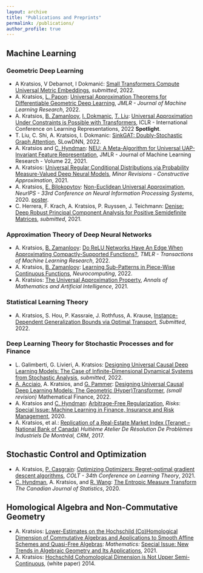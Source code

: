 ```yaml
---
layout: archive
title: "Publications and Preprints"
permalink: /publications/
author_profile: true
---
```



## Machine Learning

### Geometric Deep Learning 
- A Kratsios, V Debarnot, I Dokmanić: [Small Transformers Compute Universal Metric Embeddings](https://www.researchgate.net/publication/363539494_Small_Transformers_Compute_Universal_Metric_Embeddings), *submitted*, 2022.
- A. Kratsios, [L. Papon](https://www.durham.ac.uk/staff/leonie-b-papon/): [Universal Approximation Theorems for Differentiable Geometric Deep Learning](https://www.jmlr.org/papers/v23/21-0716.html), *JMLR - Journal of Machine Learning Research*, 2022.
- A. Kratsios, [B. Zamanlooy](https://bzamanlooy.github.io/), [I. Dokmanic](https://dmi.unibas.ch/de/personen/ivan-dokmanic/), [T. Liu](http://tianlinliu.com/): [Universal Approximation Under Constraints is Possible with Transformers](https://openreview.net/forum?id=JGO8CvG5S9), ICLR - International Conference on Learning Representations, 2022 **Spotlight**.
- T. Liu, C. Shi, A. Kratsios, I. Dokmanic: [SinkGAT: Doubly-Stochastic Graph Attention](https://www.researchgate.net/publication/365645034_SinkGAT_Doubly-Stochastic_Graph_Attention), SLowDNN, 2022.
- A. Kratsios and [C. Hyndman](https://www.concordia.ca/artsci/math-stats/faculty.html?fpid=cody-hyndman): [NEU: A Meta-Algorithm for Universal UAP-Invariant Feature Representation](https://www.jmlr.org/papers/v22/18-803.html), JMLR - Journal of Machine Learning Research - Volume 22, 2021.
- A. Kratsios: [Universal Regular Conditional Distributions via Probability Measure-Valued Deep Neural Models](https://www.researchgate.net/publication/352854719_Universal_Regular_Conditional_Distributions), *Minor Revisions - Constructive Approximation*, 2021.
- A. Kratsios, [E. Bilokopytov](https://orcid.org/0000-0001-7075-886X): [Non-Euclidean Universal Approximation](https://proceedings.neurips.cc/paper/2020/file/786ab8c4d7ee758f80d57e65582e609d-Paper.pdf), *NeurIPS - 33rd Conference on Neural Information Processing Systems*, 2020.  [poster](https://www.dropbox.com/s/yy4rkkjrtyw1kk2/NeurIPS2020_Poster.pdf?dl=0).
- C. Herrera, F. Krach, A. Kratsios, P. Ruyssen, J. Teichmann: [Denise: Deep Robust Principal Component Analysis for Positive Semidefinite Matrices](https://arxiv.org/pdf/2004.13612.pdf), *submitted*, 2021.


### Approximation Theory of Deep Neural Networks
- A. Kratsios, [B. Zamanlooy](https://bzamanlooy.github.io/): [Do ReLU Networks Have An Edge When Approximating Compactly-Supported Functions?](https://openreview.net/forum?id=sNxNi54B8b), *TMLR - Transactions of Machine Learning Research*, 2022.
- A. Kratsios, [B. Zamanlooy](https://bzamanlooy.github.io/): [Learning Sub-Patterns in Piece-Wise Continuous Functions](https://www.sciencedirect.com/science/article/abs/pii/S092523122200056X), *Neurocomputing*, 2022.
- A. Kratsios: [The Universal Approximation Property](https://link.springer.com/article/10.1007/s10472-020-09723-1), *Annals of Mathematics and Artificial Intelligence*, 2021.

### Statistical Learning Theory
- A. Kratsios, S. Hou, P. Kassraie, J. Rothfuss, A. Krause, [Instance-Dependent Generalization Bounds via Optimal Transport](https://www.researchgate.net/publication/365014059_Instance-Dependent_Generalization_Bounds_via_Optimal_Transport), *Submitted*, 2022.

### Deep Learning Theory for Stochastic Processes and for Finance
- L. Galimberti, G. Livieri, A. Kratsios: [Designing Universal Causal Deep Learning Models: The Case of Infinite-Dimensional Dynamical Systems from Stochastic Analysis](https://www.researchgate.net/publication/364639293_Designing_Universal_Causal_Deep_Learning_Models_The_Case_of_Infinite-Dimensional_Dynamical_Systems_from_Stochastic_Analysis), *submitted*, 2022.
- [A. Acciaio](https://people.math.ethz.ch/~beacciaio/), A. Kratsios, and [G. Pammer](https://people.math.ethz.ch/~gpammer/): [Designing Universal Causal Deep Learning Models: The Geometric (Hyper)Transformer](https://www.researchgate.net/publication/358232084_Metric_Hypertransformers_are_Universal_Adapted_Maps), *(small revision)* Mathematical Finance, 2022.
- A. Kratsios and [C. Hyndman](https://www.concordia.ca/artsci/math-stats/faculty.html?fpid=cody-hyndman): [Arbitrage-Free Regularization](https://www.mdpi.com/2227-9091/8/2/40), *Risks*: [Special Issue: Machine Learning in Finance, Insurance and Risk Management](https://www.mdpi.com/journal/risks/special_issues/Machine_Learning_Finance_Insurance_Risk_Management), 2020.
- A. Kratsios, et al.: [Replication of a Real-Estate Market Index (Teranet – National Bank of Canada)](http://www.crm.math.ca/pub/Rapports/3300-3399/3369.pdf) *Huitième Atelier De Résolution De Problèmes Industriels De Montréal, CRM*, 2017.

## Stochastic Control and Optimization
- A. Kratsios, [P. Casgrain](https://p-casgrain.github.io/): [Optimizing Optimizers: Regret-optimal gradient descent algorithms](https://arxiv.org/abs/2101.00041), *COLT - 34th Conference on Learning Theory*, 2021.
- [C. Hyndman](https://www.concordia.ca/artsci/math-stats/faculty.html?fpid=cody-hyndman), A. Kratsios, and [R. Wang](https://www.linkedin.com/in/renjie-wang-405045a4): [The Entropic Measure Transform](https://onlinelibrary.wiley.com/doi/pdf/10.1002/cjs.11537) *The Canadian Journal of Statistics*, 2020.

## Homological Algebra and Non-Commutative Geometry
- A. Kratsios: [Lower-Estimates on the Hochschild (Co)Homological Dimension of Commutative Algebras and Applications to Smooth Affine Schemes and Quasi-Free Algebras](https://www.mdpi.com/2227-7390/9/3/251): *Mathematics:* [Special Issue: New Trends in Algebraic Geometry and Its Applications](https://www.mdpi.com/journal/mathematics/special_issues/new_trends_in_algebraic_geometry_and_its_applications), 2021.
- A. Kratsios: [Hochschild Cohomological Dimension is Not Upper Semi-Continuous](https://arxiv.org/pdf/1407.4825.pdf), (white paper) 2014.